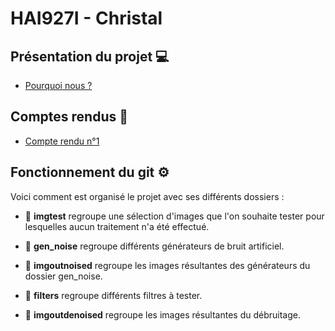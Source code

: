 # HAI927I - Christal

## Présentation du projet 💻

* [Pourquoi nous ?](https://github.com/Christinamrn/HAI927I-Christal/blob/main/Pr%C3%A9sentations/HAI927I%20-%20Choix%20sujet%20-%20D%C3%A9bruitage.pdf)

## Comptes rendus 📝
* [Compte rendu n°1](https://github.com/Christinamrn/HAI927I-Christal/blob/main/Comptes%20Rendus/%5BHAI927I%5D%20Christal%20-%20CR1.pdf)

## Fonctionnement du git ⚙️
Voici comment est organisé le projet avec ses différents dossiers :

* 📁 **imgtest**  regroupe une sélection d'images que l'on souhaite tester pour lesquelles aucun traitement n'a été effectué.

* 📁 **gen_noise** regroupe différents générateurs de bruit artificiel. 

* 📁 **imgoutnoised**  regroupe les images résultantes des générateurs du dossier gen_noise.

* 📁 **filters** regroupe différents filtres à tester.

* 📁 **imgoutdenoised** regroupe les images résultantes du débruitage.
